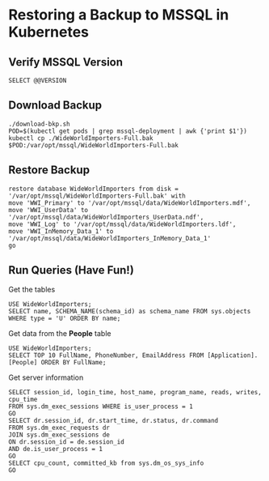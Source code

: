 # Restoring a Backup to MSSQL in Kubernetes

## Verify MSSQL Version

```
SELECT @@VERSION
```

## Download Backup

```
./download-bkp.sh
POD=$(kubectl get pods | grep mssql-deployment | awk {'print $1'})
kubectl cp ./WideWorldImporters-Full.bak $POD:/var/opt/mssql/WideWorldImporters-Full.bak
```

## Restore Backup

```
restore database WideWorldImporters from disk = '/var/opt/mssql/WideWorldImporters-Full.bak' with
move 'WWI_Primary' to '/var/opt/mssql/data/WideWorldImporters.mdf',
move 'WWI_UserData' to '/var/opt/mssql/data/WideWorldImporters_UserData.ndf',
move 'WWI_Log' to '/var/opt/mssql/data/WideWorldImporters.ldf',
move 'WWI_InMemory_Data_1' to '/var/opt/mssql/data/WideWorldImporters_InMemory_Data_1'
go
```

## Run Queries (Have Fun!)

Get the tables
```
USE WideWorldImporters;
SELECT name, SCHEMA_NAME(schema_id) as schema_name FROM sys.objects WHERE type = 'U' ORDER BY name;
```

Get data from the **People** table
```
USE WideWorldImporters;
SELECT TOP 10 FullName, PhoneNumber, EmailAddress FROM [Application].[People] ORDER BY FullName;
```

Get server information
```
SELECT session_id, login_time, host_name, program_name, reads, writes, cpu_time
FROM sys.dm_exec_sessions WHERE is_user_process = 1
GO
SELECT dr.session_id, dr.start_time, dr.status, dr.command
FROM sys.dm_exec_requests dr
JOIN sys.dm_exec_sessions de
ON dr.session_id = de.session_id
AND de.is_user_process = 1
GO
SELECT cpu_count, committed_kb from sys.dm_os_sys_info
GO
```